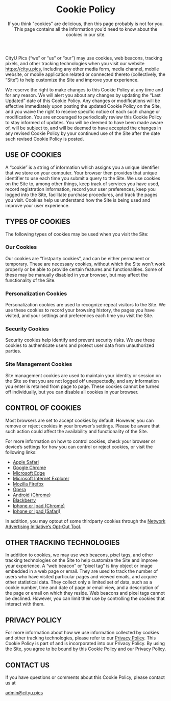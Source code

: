 <header>
<p class="intro-icon" style="color:#f8b942"><i class="fa fa-database"></i></p>
<h1>Cookie Policy</h1>
<span class="description">If you think "cookies" are delicious, then this page probably is not for you. This page contains all the information you'd need to know about the cookies in our site.</span>
</header>

CityU Pics (“we” or “us” or “our”) may use cookies, web beacons, tracking pixels, and other tracking technologies when you visit our website https://cityu.pics, including any other media form, media channel, mobile website, or mobile application related or connected thereto (collectively, the “Site”) to help customize the Site and improve your experience.

We reserve the right to make changes to this Cookie Policy at any time and for any reason. We will alert you about any changes by updating the “Last Updated” date of this Cookie Policy. Any changes or modifications will be effective immediately upon posting the updated Cookie Policy on the Site, and you waive the right to receive specific notice of each such change or modification. You are encouraged to periodically review this Cookie Policy to stay informed of updates. You will be deemed to have been made aware of, will be subject to, and will be deemed to have accepted the changes in any revised Cookie Policy by your continued use of the Site after the date such revised Cookie Policy is posted.

## USE OF COOKIES
A “cookie” is a string of information which assigns you a unique identifier that we store on your computer. Your browser then provides that unique identifier to use each time you submit a query to the Site. We use cookies on the Site to, among other things, keep track of services you have used, record registration information, record your user preferences, keep you logged into the Site, facilitate purchase procedures, and track the pages you visit. Cookies help us understand how the Site is being used and improve your user experience.

## TYPES OF COOKIES
The following types of cookies may be used when you visit the Site:

### Our Cookies
Our cookies are “first­party cookies”, and can be either permanent or temporary. These are necessary cookies, without which the Site won't work properly or be able to provide certain features and functionalities. Some of these may be manually disabled in your browser, but may affect the functionality of the Site.

### Personalization Cookies
Personalization cookies are used to recognize repeat visitors to the Site. We use these cookies to record your browsing history, the pages you have visited, and your settings and preferences each time you visit the Site.

### Security Cookies
Security cookies help identify and prevent security risks. We use these cookies to authenticate users and protect user data from unauthorized parties.

### Site Management Cookies
Site management cookies are used to maintain your identity or session on the Site so that you are not logged off unexpectedly, and any information you enter is retained from page to page. These cookies cannot be turned off individually, but you can disable all cookies in your browser.

## CONTROL OF COOKIES
Most browsers are set to accept cookies by default. However, you can remove or reject cookies in your browser’s settings. Please be aware that such action could affect the availability and functionality of the Site.

For more information on how to control cookies, check your browser or device’s settings for how you can control or reject cookies, or visit the following links:

- [Apple Safari](https://support.apple.com/kb/ph19214)
- [Google Chrome](https://support.google.com/chrome/answer/95647?co=GENIE.Platform%3DDesktop)
- [Microsoft Edge](https://privacy.microsoft.com/en-us/windows-10-microsoft-edge-and-privacy)
- [Microsoft Internet Explorer](https://support.microsoft.com/en-gb/help/17442/windows-internet-explorer-delete-manage-cookies)
- [Mozilla Firefox](https://support.mozilla.org/en-US/kb/enable-and-disable-cookies-website-preferences)
- [Opera](http://www.opera.com/help/tutorials/security/cookies/)
- [Android (Chrome)](https://support.google.com/chrome/answer/95647?co=GENIE.Platform%3DAndroid&hl=en&oco=1)
- [Blackberry](https://help.blackberry.com/en/blackberry-classic/10.3.1/help/mwa1334238823957.html)
- [Iphone or Ipad (Chrome)](https://support.google.com/chrome/answer/95647?co=GENIE.Platform%3DiOS&hl=en&oco=1)
- [Iphone or Ipad (Safari)](https://support.google.com/chrome/answer/95647?co=GENIE.Platform%3DAndroid&hl=en&oco=1)

In addition, you may opt­out of some third­party cookies through the [Network Advertising Initiative’s Opt-Out Tool](http://optout.networkadvertising.org/#!/).

## OTHER TRACKING TECHNOLOGIES
In addition to cookies, we may use web beacons, pixel tags, and other tracking technologies on the Site to help customize the Site and improve your experience. A “web beacon” or “pixel tag” is tiny object or image embedded in a web page or email. They are used to track the number of users who have visited particular pages and viewed emails, and acquire other statistical data. They collect only a limited set of data, such as a cookie number, time and date of page or email view, and a description of the page or email on which they reside. Web beacons and pixel tags cannot be declined. However, you can limit their use by controlling the cookies that interact with them.

## PRIVACY POLICY
For more information about how we use information collected by cookies and other tracking technologies, please refer to our [Privacy Policy](https://cityu.pics/privacy). This Cookie Policy is part of and is incorporated into our Privacy Policy. By using the Site, you agree to be bound by this Cookie Policy and our Privacy Policy.

## CONTACT US
If you have questions or comments about this Cookie Policy, please contact us at

[admin@cityu.pics](mailto:admin@cityu.pics)